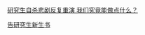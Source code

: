 [研究生自杀悲剧反复重演 我们究竟能做点什么？](https://mp.weixin.qq.com/s/CfubD4zsJqFMGz_aNsJdVA)

[告研究生新生书](https://mp.weixin.qq.com/s/K-ffihp3UOj9_RfNq9VrCA)
[]()
[]()
[]()
[]()
[]()
[]()
[]()
[]()
[]()
